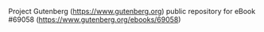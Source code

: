 Project Gutenberg (https://www.gutenberg.org) public repository for
eBook #69058 (https://www.gutenberg.org/ebooks/69058)
